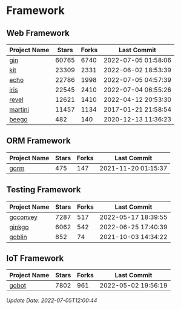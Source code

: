 # Framework

## Web Framework
| Project Name | Stars | Forks | Last Commit |
| ------------ | ----- | ----- | ----------- |
| [gin](https://github.com/gin-gonic/gin) | 60765 | 6740 | 2022-07-05 01:58:06 |
| [kit](https://github.com/go-kit/kit) | 23309 | 2331 | 2022-06-02 18:53:39 |
| [echo](https://github.com/labstack/echo) | 22786 | 1998 | 2022-07-05 04:57:39 |
| [iris](https://github.com/kataras/iris) | 22545 | 2410 | 2022-07-04 06:55:26 |
| [revel](https://github.com/revel/revel) | 12621 | 1410 | 2022-04-12 20:53:30 |
| [martini](https://github.com/go-martini/martini) | 11457 | 1134 | 2017-01-21 21:58:54 |
| [beego](https://github.com/astaxie/beego) | 482 | 140 | 2020-12-13 11:36:23 |

## ORM Framework
| Project Name | Stars | Forks | Last Commit |
| ------------ | ----- | ----- | ----------- |
| [gorm](https://github.com/jinzhu/gorm) | 475 | 147 | 2021-11-20 01:15:37 |

## Testing Framework
| Project Name | Stars | Forks | Last Commit |
| ------------ | ----- | ----- | ----------- |
| [goconvey](https://github.com/smartystreets/goconvey) | 7287 | 517 | 2022-05-17 18:39:55 |
| [ginkgo](https://github.com/onsi/ginkgo) | 6062 | 542 | 2022-06-25 17:40:39 |
| [goblin](https://github.com/franela/goblin) | 852 | 74 | 2021-10-03 14:34:22 |

## IoT Framework
| Project Name | Stars | Forks | Last Commit |
| ------------ | ----- | ----- | ----------- |
| [gobot](https://github.com/hybridgroup/gobot) | 7802 | 961 | 2022-05-02 19:56:19 |

*Update Date: 2022-07-05T12:00:44*